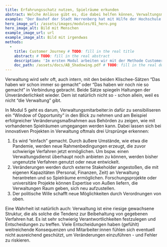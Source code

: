 ```yaml
---
title: Erfahrungsschatz nutzen, Spielräume erkunden
abstract: Welche Anlässe gibt es, die dabei helfen können, Verwaltungsmitarbeiter:innen neue oder bisher ungenutzte Spielräume aufzuzeigen und eine Veränderung zu wagen.
example: "Der Bauhof der Stadt Herrenberg hat mit Hilfe der Hochschule für Öffentliche Verwaltung und Finanzen Ludwigsburg agiles, bürgerzentrietres und selbstverwaltetes Arbeiten eingeführt. In moderierten Verfahren und dank erprobter Methoden sowie der stetigen Evaluation des IST-Zustands konnte dieses für Verwaltung sehr ungewöhnliche Arbeitsprinzip umgesetzt werden. Die Mitarbeiter:innenzufriedenheit ist sehr groß und die neu eingeführten Maßnahmen werden in der Stadtverwaltung weiter ausgeweitet."
hero_image_url: /assets/images/modules/01_hero.png
hero_image_alt: Bild mit Menschen
example_image_url: url
example_image_alt: Bild mit irgendwas
methods:
  - 
    title: Customer Journey # TODO: fill in the real title
    abstract: # TODO: fill in the real abstract
    description: 'Im ersten Modul arbeiten wir mit der Methode Customer Journey. Sie ermöglicht eine systematische Aufteilung einer Dienstleistung in ihre einzelnen Prozessschritte. Diese werden dann durch eigenes "Erleben" des Prozesses analysiert und bewertet: Wo liegen Schwachstellen und Hürden? Was funktioniert gut? Die gewonnenen Erkenntnisse sind erste Grundlagen zur Neugestaltung oder Überarbeitung des Service. Weitere Informationen finden Sie im entsprechenden Download.' # TODO: fill in the real description
    doc_path: /assets/docs/AB_Shadowing.pdf # TODO: fill in the real doc
---
```


Verwaltung wird sehr oft, auch intern, mit den beiden Klischee-Sätzen “Das haben wir schon immer so gemacht” oder “Das haben wir noch nie so gemacht” in Verbindung gebracht. Beide Sätze spiegeln Haltungen der Unveränderlichkeit wieder. Dem ist natürlich nicht so - schon allein, weil es nicht “die Verwaltung” gibt.

In Modul 5 geht es darum, Verwaltungsmitarbeiter:in dafür zu sensibiliseren ein “Window of Opportunity” in den Blick zu nehmen und am Beispiel erfolgreicher Veränderungsmaßnahmen aus Behörden zu zeigen, wie mit vorhandenen Spielräumen umgegangen werden kann. Dabei lassen sich bei innovativen Projekten in Verwaltung oftmals drei Ursprünge erkennen:

1. Es wird “einfach” gemacht. Durch äußere Umstände, wie etwa die Pandemie, werden neue Rahmenbedingungen erzeugt, die zuvor schwierige Verfahren jetzt ermöglichen. Um bspw. einen Verwaltungsdienst überhaupt noch anbieten zu können, werden bisher ungenutzte Verfahren genutzt oder neue entwickelt.
2. Veränderungen werden durch externe Stakeholder angestoßen, die mit eigenen Kapazitäten (Personal, Finanzen, Zeit) an Verwaltung herantreten und so Spielräume ermöglichen. Forschungsprojekte oder universitäre Projekte können Expertise von Außen liefern, die Verwaltungen Raum geben, sich neu aufzustellen.
3. Der politische Wille schafft neue Möglichkeiten durch Verordnungen von oben.

Eine Wahrheit ist natürlich auch: Verwaltung ist eine riesige gewachsene Struktur, die als solche die Tendenz zur Beibehaltung von gegebenen Verfahren hat. Es ist sehr schwierig Verantwortlichkeiten festzulegen und Entscheidungen zu treffen. Viele Entscheidungen haben (gefühlt) weitreichende Konsequenzen und Mitarbeiter:innen fühlen sich eventuell nicht ausreichend geschützt, um Veränderungen einzuführen - und Fehler zu riskieren.
